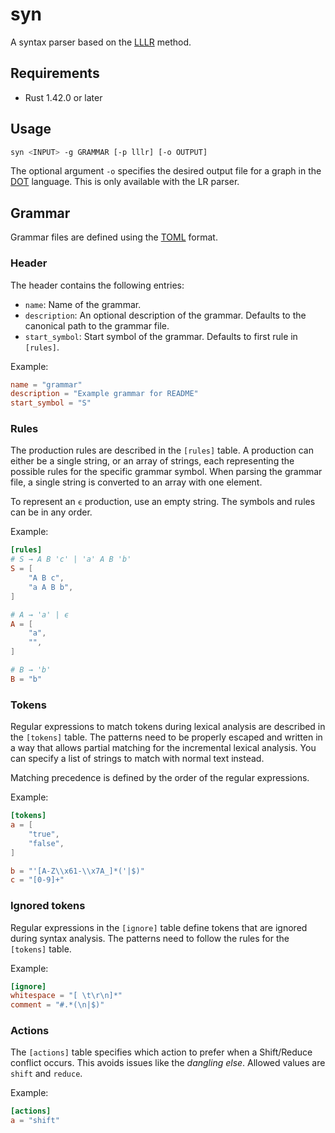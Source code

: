 # syn

A syntax parser based on the [LLLR] method.

## Requirements
- Rust 1.42.0 or later

## Usage
```bash
syn <INPUT> -g GRAMMAR [-p lllr] [-o OUTPUT]
```

The optional argument `-o` specifies the desired output file for a graph in the [DOT] language.
This is only available with the LR parser.

## Grammar
Grammar files are defined using the [TOML] format.

### Header
The header contains the following entries:

- `name`: Name of the grammar.
- `description`: An optional description of the grammar.
  Defaults to the canonical path to the grammar file.
- `start_symbol`: Start symbol of the grammar. Defaults to first rule in `[rules]`.

Example:
```toml
name = "grammar"
description = "Example grammar for README"
start_symbol = "S"
```

### Rules
The production rules are described in the `[rules]` table. A production can either be a single
string, or an array of strings, each representing the possible rules for the specific grammar
symbol. When parsing the grammar file, a single string is converted to an array with one element.

To represent an `ϵ` production, use an empty string. The symbols and rules can be in any order.

Example:
```toml
[rules]
# S → A B 'c' | 'a' A B 'b'
S = [
    "A B c",
    "a A B b",
]

# A → 'a' | ϵ
A = [
    "a",
    "",
]

# B → 'b'
B = "b"
```

### Tokens
Regular expressions to match tokens during lexical analysis are described in the `[tokens]` table.
The patterns need to be properly escaped and written in a way that allows partial matching for the
incremental lexical analysis. You can specify a list of strings to match with normal text instead.

Matching precedence is defined by the order of the regular expressions.

Example:
```toml
[tokens]
a = [
    "true",
    "false",
]

b = "'[A-Z\\x61-\\x7A_]*('|$)"
c = "[0-9]+"
```

### Ignored tokens
Regular expressions in the `[ignore]` table define tokens that are ignored during syntax analysis.
The patterns need to follow the rules for the `[tokens]` table.

Example:
```toml
[ignore]
whitespace = "[ \t\r\n]*"
comment = "#.*(\n|$)"
```

### Actions
The `[actions]` table specifies which action to prefer when a Shift/Reduce conflict occurs. This
avoids issues like the *dangling else*. Allowed values are `shift` and `reduce`.

Example:
```toml
[actions]
a = "shift"
```

[LLLR]: https://www.semanticscholar.org/paper/LLLR-Parsing%3A-a-Combination-of-LL-and-LR-Parsing-Slivnik/fac55d573ec8441673022e36f441ca278fc4a717
[DOT]: https://www.graphviz.org/doc/info/lang.html
[TOML]: https://github.com/toml-lang/toml
